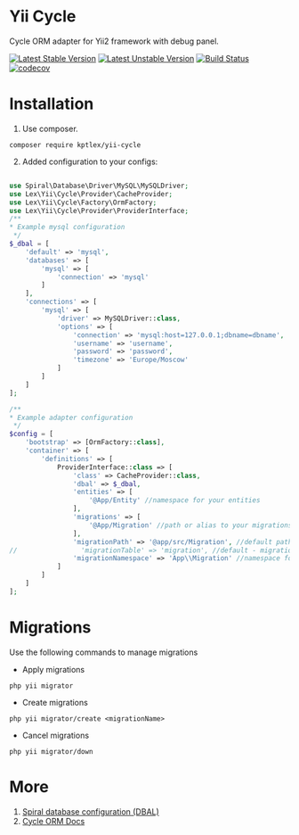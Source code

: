 # Yii Cycle

Cycle ORM adapter for Yii2 framework with debug panel.

[![Latest Stable Version](https://poser.pugx.org/kptlex/yii-cycle/v)](//packagist.org/packages/kptlex/yii-cycle)
[![Latest Unstable Version](https://poser.pugx.org/kptlex/yii-cycle/v/unstable)](//packagist.org/packages/kptlex/yii-cycle)
[![Build Status](https://github.com/kptlex/yii-cycle/workflows/build/badge.svg)](https://github.com/kptlex/yii-cycle/actions)
[![codecov](https://codecov.io/gh/kptlex/yii-cycle/branch/main/graph/badge.svg?token=S5C6K9Y760)](https://codecov.io/gh/kptlex/yii-cycle)

# Installation

1. Use composer.

```
composer require kptlex/yii-cycle
```

2. Added configuration to your configs:

```php

use Spiral\Database\Driver\MySQL\MySQLDriver;
use Lex\Yii\Cycle\Provider\CacheProvider;
use Lex\Yii\Cycle\Factory\OrmFactory;
use Lex\Yii\Cycle\Provider\ProviderInterface;
/**
* Example mysql configuration
 */
$_dbal = [
    'default' => 'mysql',
    'databases' => [
        'mysql' => [
            'connection' => 'mysql'
        ]
    ],
    'connections' => [
        'mysql' => [
            'driver' => MySQLDriver::class,
            'options' => [
                'connection' => 'mysql:host=127.0.0.1;dbname=dbname',
                'username' => 'username',
                'password' => 'password',
                'timezone' => 'Europe/Moscow'
            ]
        ]
    ]
];

/**
* Example adapter configuration
 */
$config = [
    'bootstrap' => [OrmFactory::class],
    'container' => [
        'definitions' => [
            ProviderInterface::class => [
                'class' => CacheProvider::class,
                'dbal' => $_dbal,
                'entities' => [
                    '@App/Entity' //namespace for your entities
                ],
                'migrations' => [
                    '@App/Migration' //path or alias to your migrations
                ],
                'migrationPath' => '@app/src/Migration', //default path or alias for new migrations
//                'migrationTable' => 'migration', //default - migration
                'migrationNamespace' => 'App\\Migration' //namespace for new migrations
            ]
        ]
    ]
];
```

# Migrations

Use the following commands to manage migrations

* Apply migrations

```
php yii migrator
```

* Create migrations

```
php yii migrator/create <migrationName>
```

* Cancel migrations

```
php yii migrator/down
```

# More

1. [Spiral database configuration (DBAL)](https://spiral.dev/docs/database-configuration#configuration)
2. [Cycle ORM Docs](https://cycle-orm.dev/docs)

